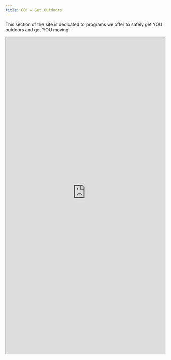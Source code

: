 ```yaml
---
title: GO! = Get Outdoors
---
```

This section of the site is dedicated to programs we offer to safely get YOU outdoors and get YOU moving!  

<iframe
  src="https://connecting-tama-toledo.squarespace.com"
  style="width:100%; height:1000px;"
></iframe>